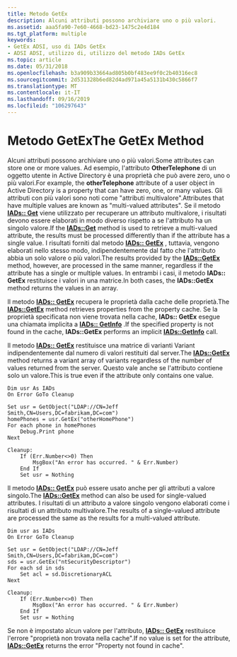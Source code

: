 ```yaml
---
title: Metodo GetEx
description: Alcuni attributi possono archiviare uno o più valori.
ms.assetid: aaa5fa90-7e60-4668-bd23-1475c2e4d184
ms.tgt_platform: multiple
keywords:
- GetEx ADSI, uso di IADs GetEx
- ADSI ADSI, utilizzo di, utilizzo del metodo IADs GetEx
ms.topic: article
ms.date: 05/31/2018
ms.openlocfilehash: b3a909b33664ad805b0bf483ee9f0c2b40316ec8
ms.sourcegitcommit: 2d531328b6ed82d4ad971a45a5131b430c5866f7
ms.translationtype: MT
ms.contentlocale: it-IT
ms.lasthandoff: 09/16/2019
ms.locfileid: "106297643"
---
```

# <a name="the-getex-method"></a><span data-ttu-id="3956b-105">Metodo GetEx</span><span class="sxs-lookup"><span data-stu-id="3956b-105">The GetEx Method</span></span>

<span data-ttu-id="3956b-106">Alcuni attributi possono archiviare uno o più valori.</span><span class="sxs-lookup"><span data-stu-id="3956b-106">Some attributes can store one or more values.</span></span> <span data-ttu-id="3956b-107">Ad esempio, l'attributo **OtherTelephone** di un oggetto utente in Active Directory è una proprietà che può avere zero, uno o più valori.</span><span class="sxs-lookup"><span data-stu-id="3956b-107">For example, the **otherTelephone** attribute of a user object in Active Directory is a property that can have zero, one, or many values.</span></span> <span data-ttu-id="3956b-108">Gli attributi con più valori sono noti come "attributi multivalore".</span><span class="sxs-lookup"><span data-stu-id="3956b-108">Attributes that have multiple values are known as "multi-valued attributes".</span></span> <span data-ttu-id="3956b-109">Se il metodo [**IADs:: Get**](/windows/desktop/api/Iads/nf-iads-iads-get) viene utilizzato per recuperare un attributo multivalore, i risultati devono essere elaborati in modo diverso rispetto a se l'attributo ha un singolo valore.</span><span class="sxs-lookup"><span data-stu-id="3956b-109">If the [**IADs::Get**](/windows/desktop/api/Iads/nf-iads-iads-get) method is used to retrieve a multi-valued attribute, the results must be processed differently than if the attribute has a single value.</span></span> <span data-ttu-id="3956b-110">I risultati forniti dal metodo [**IADs:: GetEx**](/windows/desktop/api/Iads/nf-iads-iads-getex) , tuttavia, vengono elaborati nello stesso modo, indipendentemente dal fatto che l'attributo abbia un solo valore o più valori.</span><span class="sxs-lookup"><span data-stu-id="3956b-110">The results provided by the [**IADs::GetEx**](/windows/desktop/api/Iads/nf-iads-iads-getex) method, however, are processed in the same manner, regardless if the attribute has a single or multiple values.</span></span> <span data-ttu-id="3956b-111">In entrambi i casi, il metodo **IADs:: GetEx** restituisce i valori in una matrice.</span><span class="sxs-lookup"><span data-stu-id="3956b-111">In both cases, the **IADs::GetEx** method returns the values in an array.</span></span>

<span data-ttu-id="3956b-112">Il metodo [**IADs:: GetEx**](/windows/desktop/api/Iads/nf-iads-iads-getex) recupera le proprietà dalla cache delle proprietà.</span><span class="sxs-lookup"><span data-stu-id="3956b-112">The [**IADs::GetEx**](/windows/desktop/api/Iads/nf-iads-iads-getex) method retrieves properties from the property cache.</span></span> <span data-ttu-id="3956b-113">Se la proprietà specificata non viene trovata nella cache, **IADs:: GetEx** esegue una chiamata implicita a [**IADs:: GetInfo**](/windows/desktop/api/Iads/nf-iads-iads-getinfo) .</span><span class="sxs-lookup"><span data-stu-id="3956b-113">If the specified property is not found in the cache, **IADs::GetEx** performs an implicit [**IADs::GetInfo**](/windows/desktop/api/Iads/nf-iads-iads-getinfo) call.</span></span>

<span data-ttu-id="3956b-114">Il metodo [**IADs:: GetEx**](/windows/desktop/api/Iads/nf-iads-iads-getex) restituisce una matrice di varianti Variant indipendentemente dal numero di valori restituiti dal server.</span><span class="sxs-lookup"><span data-stu-id="3956b-114">The [**IADs::GetEx**](/windows/desktop/api/Iads/nf-iads-iads-getex) method returns a variant array of variants regardless of the number of values returned from the server.</span></span> <span data-ttu-id="3956b-115">Questo vale anche se l'attributo contiene solo un valore.</span><span class="sxs-lookup"><span data-stu-id="3956b-115">This is true even if the attribute only contains one value.</span></span>


```VB
Dim usr As IADs
On Error GoTo Cleanup

Set usr = GetObject("LDAP://CN=Jeff Smith,CN=Users,DC=fabrikam,DC=com")
homePhones = usr.GetEx("otherHomePhone")
For each phone in homePhones
    Debug.Print phone
Next

Cleanup:
    If (Err.Number<>0) Then
        MsgBox("An error has occurred. " & Err.Number)
    End If
    Set usr = Nothing
```



<span data-ttu-id="3956b-116">Il metodo [**IADs:: GetEx**](/windows/desktop/api/Iads/nf-iads-iads-getex) può essere usato anche per gli attributi a valore singolo.</span><span class="sxs-lookup"><span data-stu-id="3956b-116">The [**IADs::GetEx**](/windows/desktop/api/Iads/nf-iads-iads-getex) method can also be used for single-valued attributes.</span></span> <span data-ttu-id="3956b-117">I risultati di un attributo a valore singolo vengono elaborati come i risultati di un attributo multivalore.</span><span class="sxs-lookup"><span data-stu-id="3956b-117">The results of a single-valued attribute are processed the same as the results for a multi-valued attribute.</span></span>


```VB
Dim usr as IADs
On Error GoTo Cleanup

Set usr = GetObject("LDAP://CN=Jeff Smith,CN=Users,DC=fabrikam,DC=com")
sds = usr.GetEx("ntSecurityDescriptor")
For each sd in sds
    Set acl = sd.DiscretionaryACL
Next

Cleanup:
    If (Err.Number<>0) Then
        MsgBox("An error has occurred. " & Err.Number)
    End If
    Set usr = Nothing
```



<span data-ttu-id="3956b-118">Se non è impostato alcun valore per l'attributo, [**IADs:: GetEx**](/windows/desktop/api/Iads/nf-iads-iads-getex) restituisce l'errore "proprietà non trovata nella cache".</span><span class="sxs-lookup"><span data-stu-id="3956b-118">If no value is set for the attribute, [**IADs::GetEx**](/windows/desktop/api/Iads/nf-iads-iads-getex) returns the error "Property not found in cache".</span></span>

 

 




